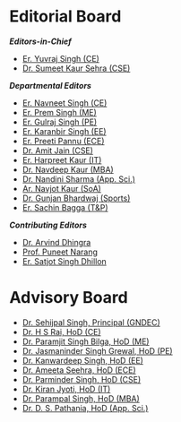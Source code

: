 # Editorial Board  


***Editors-in-Chief***

- [Er. Yuvraj Singh (CE)](Profiles/YJS.md)
- [Dr. Sumeet Kaur Sehra (CSE)](https://gndec.ac.in/faculty/?id=95)



***Departmental Editors***

- [Er. Navneet Singh (CE)](https://gndec.ac.in/faculty/?id=343)
- [Er. Prem Singh (ME)](https://gndec.ac.in/faculty/?id=102)
- [Er. Gulraj Singh (PE)](https://gndec.ac.in/faculty/?id=158)
- [Er. Karanbir Singh (EE)](https://gndec.ac.in/faculty/?id=341)
- [Er. Preeti Pannu (ECE)](https://gndec.ac.in/faculty/?id=267)
- [Dr. Amit Jain (CSE)](https://gndec.ac.in/faculty/?id=332)
- [Er. Harpreet Kaur (IT)](https://gndec.ac.in/faculty/?id=231)
- [Dr. Navdeep Kaur (MBA)](https://gndec.ac.in/faculty/?id=169)
- [Dr. Nandini Sharma (App. Sci.)](Profiles/Nandini.md)
- [Ar. Navjot Kaur (SoA)](Profiles/Navjot.md)
- [Dr. Gunjan Bhardwaj (Sports)](https://gndec.ac.in/faculty/?id=33)
- [Er. Sachin Bagga (T&P)](https://gndec.ac.in/faculty/?id=208)

***Contributing Editors***

- [Dr. Arvind Dhingra](https://gndec.ac.in/faculty/?id=68)
- [Prof. Puneet Narang](https://gndec.ac.in/faculty/?id=72)
- [Er. Satjot Singh Dhillon](https://gndec.ac.in/faculty/?id=182)


# Advisory Board

- [Dr. Sehijpal Singh, Principal (GNDEC)](https://gndec.ac.in/faculty/?id=7)
- [Dr. H S Rai, HoD (CE)](https://gndec.ac.in/faculty/?id=268)
- [Dr. Paramjit Singh Bilga, HoD (ME)](https://gndec.ac.in/faculty/?id=175)
- [Dr. Jasmaninder Singh Grewal, HoD (PE)](https://gndec.ac.in/faculty/?id=161)
- [Dr. Kanwardeep Singh, HoD (EE)](https://gndec.ac.in/faculty/?id=61)
- [Dr. Ameeta Seehra, HoD (ECE)](https://gndec.ac.in/faculty/?id=44)
- [Dr. Parminder Singh, HoD (CSE)](https://gndec.ac.in/faculty/?id=4)
- [Dr. Kiran Jyoti, HoD (IT)](https://gndec.ac.in/faculty/?id=48)
- [Dr. Parampal Singh, HoD (MBA)](https://gndec.ac.in/faculty/?id=168)
- [Dr. D. S. Pathania, HoD (App. Sci.)](https://gndec.ac.in/faculty/?id=45)
